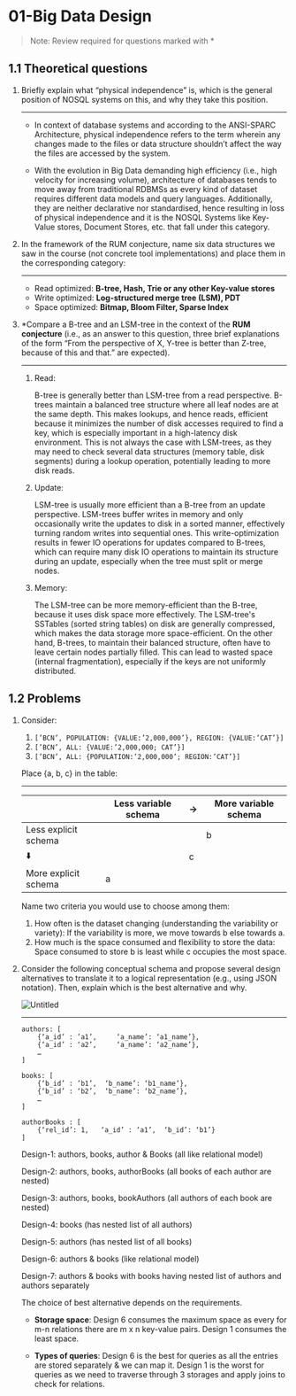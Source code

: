 # 01-Big Data Design

> Note: Review required for questions marked with *

## 1.1 Theoretical questions

1. Briefly explain what “physical independence” is, which is the general position of NOSQL systems on this, and why they take this position.

    ***

    - In context of database systems and according to the ANSI-SPARC Architecture, physical independence refers to the term wherein any changes made to the files or data structure shouldn’t affect the way the files are accessed by the system. 

    - With the evolution in Big Data demanding high efficiency (i.e., high velocity for increasing volume), architecture of databases tends to move away from traditional RDBMSs as every kind of dataset requires different data models and query languages. Additionally, they are neither declarative nor standardised, hence resulting in loss of physical independence and it is the NOSQL Systems like Key-Value stores, Document Stores, etc. that fall under this category.


2. In the framework of the RUM conjecture, name six data structures we saw in the course (not concrete tool implementations) and place them in the corresponding category:

    ***

    - Read optimized: **B-tree, Hash, Trie or any other Key-value stores**
    - Write optimized: **Log-structured merge tree (LSM), PDT**
    - Space optimized: **Bitmap, Bloom Filter, Sparse Index**


3. *Compare a B-tree and an LSM-tree in the context of the **RUM conjecture** (i.e., as an answer to this question, three brief explanations of the form “From the perspective of X, Y-tree is better than Z-tree, because of this and that.” are expected).

    ***

    1. Read:

        B-tree is generally better than LSM-tree from a read perspective. B-trees maintain a balanced tree structure where all leaf nodes are at the same depth. This makes lookups, and hence reads, efficient because it minimizes the number of disk accesses required to find a key, which is especially important in a high-latency disk environment. This is not always the case with LSM-trees, as they may need to check several data structures (memory table, disk segments) during a lookup operation, potentially leading to more disk reads.
    2. Update:

        LSM-tree is usually more efficient than a B-tree from an update perspective. LSM-trees buffer writes in memory and only occasionally write the updates to disk in a sorted manner, effectively turning random writes into sequential ones. This write-optimization results in fewer IO operations for updates compared to B-trees, which can require many disk IO operations to maintain its structure during an update, especially when the tree must split or merge nodes.
    3. Memory:

        The LSM-tree can be more memory-efficient than the B-tree, because it uses disk space more effectively. The LSM-tree's SSTables (sorted string tables) on disk are generally compressed, which makes the data storage more space-efficient. On the other hand, B-trees, to maintain their balanced structure, often have to leave certain nodes partially filled. This can lead to wasted space (internal fragmentation), especially if the keys are not uniformly distributed.

## 1.2 Problems

1. Consider:
    1. `[’BCN’, POPULATION: {VALUE:’2,000,000’}, REGION: {VALUE:’CAT’}]`
    2. `[’BCN’, ALL: {VALUE:’2,000,000; CAT’}]`
    3. `[’BCN’, ALL: {POPULATION:’2,000,000’; REGION:’CAT’}]`
    
    Place {a, b, c} in the table:

    ***
    
    |  | Less variable schema | → | More variable schema |
    | --- | --- | --- | --- |
    | Less explicit schema |  |  | b |
    | ⬇️ |  | c |  |
    | More explicit schema | a |  |  |
    
    Name two criteria you would use to choose among them:
    
    1. How often is the dataset changing (understanding the variability or variety):  If the variability is more, we move towards b else towards a.
    2. How much is the space consumed and flexibility to store the data: Space consumed to store b is least while c occupies the most space.
    
2. Consider the following conceptual schema and propose several design alternatives to translate it to a logical representation (e.g., using JSON notation). Then, explain which is the best alternative and why.
 
    
    ![Untitled](01-Big%20Data%20Design/Untitled.png)

    ***
    ```
    authors: [
        {‘a_id’ : ’a1’,     ‘a_name’: ‘a1_name’}, 
        {‘a_id’ : ‘a2’,     ‘a_name’: ‘a2_name’},
        …
    ] 

    books: [
        {‘b_id’ : ’b1’,  ‘b_name’: ‘b1_name’}, 
        {‘b_id’ : ‘b2’,  ‘b_name’: ‘b2_name’}, 
        …
    ] 

    authorBooks : [
        {‘rel_id’: 1,   ‘a_id’ : ‘a1’,  ‘b_id’: ‘b1’}
    ]
    ```

    Design-1: authors, books, author & Books (all like relational model)

    Design-2: authors, books, authorBooks (all books of each author are nested)

    Design-3: authors, books, bookAuthors (all authors of each book are nested)

    Design-4: books (has nested list of all authors)

    Design-5: authors (has nested list of all books) 

    Design-6: authors & books (like relational model)

    Design-7: authors & books with books having nested list of authors and authors separately

    The choice of best alternative depends on the requirements. 
    -   **Storage space**: Design 6 consumes the maximum space as every for m-n relations there are m x n key-value pairs. Design 1 consumes the least space.
    
    -   **Types of queries**: Design 6 is the best for queries as all the entries are stored separately & we can map it. Design 1 is the worst for queries as we need to traverse through 3 storages and apply joins to check for relations.
